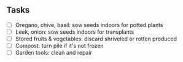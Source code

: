 ## Tasks
- [ ] Oregano, chive, basil: sow seeds indoors for potted plants
- [ ] Leek, onion: sow seeds indoors for transplants
- [ ] Stored fruits & vegetables: discard shriveled or rotten produced
- [ ] Compost: turn pile if it's not frozen
- [ ] Garden tools: clean and repair

